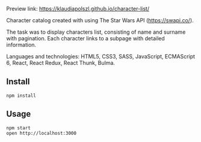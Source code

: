 Preview link: https://klaudiapolszl.github.io/character-list/

Character catalog created with using The Star Wars API (https://swapi.co/).

The task was to display characters list, consisting of name and surname with pagination. Each character links to a subpage with detailed information.

Languages ​​and technologies: HTML5, CSS3, SASS, JavaScript, ECMAScript 6, React, React Redux, React Thunk, Bulma.
## Install
```
npm install
```

## Usage
```
npm start
open http://localhost:3000
```
